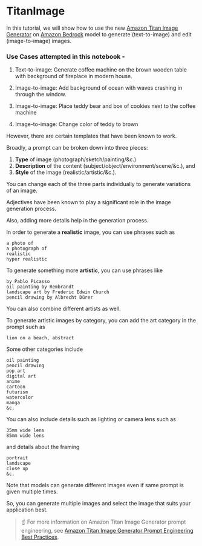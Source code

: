 # TitanImage
In this tutorial, we will show how to use the new [Amazon Titan Image Generator](https://docs.aws.amazon.com/bedrock/latest/userguide/titan-image-models.html) on [Amazon Bedrock](https://aws.amazon.com/bedrock/) model to generate (text-to-image) and edit (image-to-image) images.

### Use Cases attempted in this notebook -

1. Text-to-image: Generate coffee machine on the brown wooden table with background of fireplace in modern house.

2. Image-to-image: Add background of ocean with waves crashing in through the window.

3. Image-to-image: Place teddy bear and box of cookies next to the coffee machine

4. Image-to-image: Change color of teddy to brown

 However, there are certain templates that have been known to work.

Broadly, a prompt can be broken down into three pieces:

1. **Type** of image (photograph/sketch/painting/&c.)
2. **Description** of the content (subject/object/environment/scene/&c.), and
3. **Style** of the image (realistic/artistic/&c.).

You can change each of the three parts individually to generate variations of an image. 

Adjectives have been known to play a significant role in the image generation process. 

Also, adding more details help in the generation process.

In order to generate a **realistic** image, you can use phrases such as

```
a photo of
a photograph of
realistic
hyper realistic
```

To generate something more **artistic**, you can use phrases like

```
by Pablo Picasso
oil painting by Rembrandt
landscape art by Frederic Edwin Church
pencil drawing by Albrecht Dürer
```

You can also combine different artists as well.

To generate artistic images by category, you can add the art category in the prompt such as

```
lion on a beach, abstract
```

Some other categories include

```
oil painting
pencil drawing
pop art
digital art
anime
cartoon
futurism
watercolor
manga
&c.
```

You can also include details such as lighting or camera lens such as

```
35mm wide lens
85mm wide lens
```

and details about the framing

```
portrait
landscape
close up
&c.
```

Note that models can generate different images even if same prompt is given multiple times. 

So, you can generate multiple images and select the image that suits your application best.

> ☝️ For more information on Amazon Titan Image Generator prompt engineering, see [Amazon Titan Image Generator Prompt Engineering Best Practices](https://d2eo22ngex1n9g.cloudfront.net/Documentation/User+Guides/Titan/Amazon+Titan+Image+Generator+Prompt+Engineering+Guidelines.pdf). 

